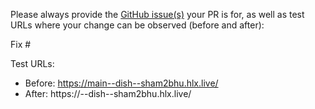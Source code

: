 Please always provide the [GitHub issue(s)](../issues) your PR is for, as well as test URLs where your change can be observed (before and after):

Fix #<gh-issue-id>

Test URLs:
- Before: https://main--dish--sham2bhu.hlx.live/
- After: https://<branch>--dish--sham2bhu.hlx.live/
